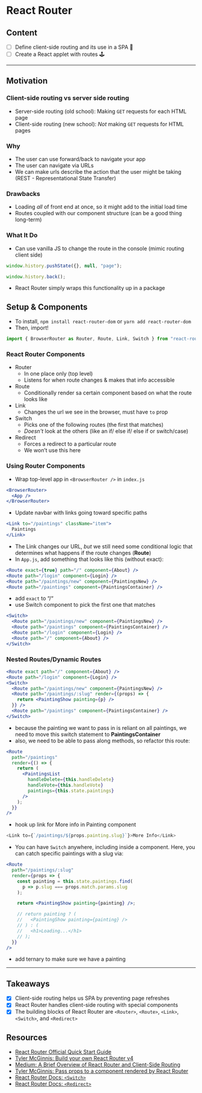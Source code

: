 # React Router

## Content

- [ ] Define client-side routing and its use in a SPA 📖
- [ ] Create a React applet with routes 🕹

---

## Motivation

### Client-side routing vs server side routing

- Server-side routing (old school): Making `GET` requests for each HTML page
- Client-side routing (new school): _Not_ making `GET` requests for HTML pages

### Why

- The user can use forward/back to navigate your app
- The user can navigate via URLs
- We can make urls describe the action that the user might be taking (REST - Representational State Transfer)

### Drawbacks

- Loading _all_ of front end at once, so it might add to the initial load time
- Routes coupled with our component structure (can be a good thing long-term)

### What It Do

- Can use vanilla JS to change the route in the console (mimic routing client side)

```js
window.history.pushState({}, null, "page");
```

```js
window.history.back();
```

- React Router simply wraps this functionality up in a package

## Setup & Components

- To install, `npm install react-router-dom` or `yarn add react-router-dom`
- Then, import!

```js
import { BrowserRouter as Router, Route, Link, Switch } from "react-router-dom";
```

### React Router Components

- Router
  - In one place only (top level)
  - Listens for when route changes & makes that info accessible
- Route
  - Conditionally render sa certain component based on what the route looks like
- Link
  - Changes the url we see in the browser, must have `to` prop
- Switch
  - Picks one of the following routes (the first that matches)
  - _Doesn't_ look at the others (like an if/ else if/ else if or switch/case)
- Redirect
  - Forces a redirect to a particular route
  - We won’t use this here

### Using Router Components

- Wrap top-level app in `<BrowserRouter />` in `index.js`

```jsx
<BrowserRouter>
  <App />
</BrowserRouter>
```

- Update navbar with links going toward specific paths

```jsx
<Link to="/paintings" className="item">
  Paintings
</Link>
```

- The Link changes our URL, _but_ we still need some conditional logic that determines what happens if the route changes (**Route**)
- In `App.js`, add something that looks like this (without exact):

```jsx
<Route exact={true} path="/" component={About} />
<Route path="/login" component={Login} />
<Route path="/paintings/new" component={PaintingsNew} />
<Route path="/paintings" component={PaintingsContainer} />
```

- add `exact` to “/“
- use Switch component to pick the first one that matches

```jsx
<Switch>
  <Route path="/paintings/new" component={PaintingsNew} />
  <Route path="/paintings" component={PaintingsContainer} />
  <Route path="/login" component={Login} />
  <Route path="/" component={About} />
</Switch>
```

### Nested Routes/Dynamic Routes

```jsx
<Route exact path="/" component={About} />
<Route path="/login" component={Login} />
<Switch>
  <Route path="/paintings/new" component={PaintingsNew} />
  <Route path="/paintings/:slug" render={(props) => {
    return <PaintingShow painting={p} />
  }} />
  <Route path="/paintings" component={PaintingsContainer} />
</Switch>
```

- because the painting we want to pass in is reliant on all paintings, we need to move this switch statement to **PaintingsContainer**
- also, we need to be able to pass along methods, so refactor this route:

```jsx
<Route
  path="/paintings"
  render={() => {
    return (
      <PaintingsList
        handleDelete={this.handleDelete}
        handleVote={this.handleVote}
        paintings={this.state.paintings}
      />
    );
  }}
/>
```

- hook up link for More info in Painting component

```js
<Link to={`/paintings/${props.painting.slug}`}>More Info</Link>
```

- You can have `Switch` anywhere, including inside a component. Here, you can catch specific paintings with a slug via:

```jsx
<Route
  path="/paintings/:slug"
  render={props => {
    const painting = this.state.paintings.find(
      p => p.slug === props.match.params.slug
    );

    return <PaintingShow painting={painting} />;

    // return painting ? (
    //   <PaintingShow painting={painting} />
    // ) : (
    //   <h1>Loading...</h1>
    // );
  }}
/>
```

- add ternary to make sure we have a painting

---

## Takeaways

-[x] Client-side routing helps us SPA by preventing page refreshes
-[x] React Router handles client-side routing with special components
-[x] The building blocks of React Router are `<Router>`, `<Route>`, `<Link>`, `<Switch>`, and `<Redirect>`

## Resources

- [React Router Official Quick Start Guide](https://reacttraining.com/react-router/web/guides/quick-start)
- [Tyler McGinnis: Build your own React Router v4](https://tylermcginnis.com/build-your-own-react-router-v4/)
- [Medium: A Brief Overview of React Router and Client-Side Routing](https://medium.com/@marcellamaki/a-brief-overview-of-react-router-and-client-side-routing-70eb420e8cde)
- [Tyler McGinnis: Pass props to a component rendered by React Router](https://tylermcginnis.com/react-router-pass-props-to-components/)
- [React Router Docs: `<Switch>`](https://github.com/ReactTraining/react-router/blob/master/packages/react-router/docs/api/Switch.md)
- [React Router Docs: `<Redirect>`](https://github.com/ReactTraining/react-router/blob/master/packages/react-router/docs/api/Redirect.md)
